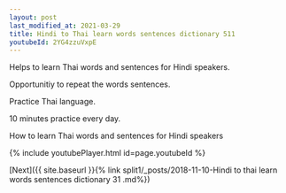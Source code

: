 ```yaml
---
layout: post
last_modified_at: 2021-03-29
title: Hindi to Thai learn words sentences dictionary 511 
youtubeId: 2YG4zzuVxpE
---
```

 
 
Helps to learn Thai words and sentences for Hindi speakers.

Opportunitiy to repeat the words sentences. 

Practice Thai language. 
 
10 minutes practice every day. 
 
How to learn Thai words and sentences for Hindi speakers 
 
{% include youtubePlayer.html id=page.youtubeId %}
 
 
[Next]({{ site.baseurl }}{% link  split1/_posts/2018-11-10-Hindi to thai learn words sentences dictionary 31 .md%})
 

